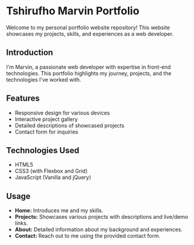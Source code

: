 # Tshirufho Marvin Portfolio

Welcome to my personal portfolio website repository! This website showcases my projects, skills, and experiences as a web developer.

## Introduction

I'm Marvin, a passionate web developer with expertise in front-end technologies. This portfolio highlights my journey, projects, and the technologies I've worked with.

## Features

- Responsive design for various devices
- Interactive project gallery
- Detailed descriptions of showcased projects
- Contact form for inquiries

## Technologies Used

- HTML5
- CSS3 (with Flexbox and Grid)
- JavaScript (Vanilla and jQuery)

## Usage

- **Home:** Introduces me and my skills.
- **Projects:** Showcases various projects with descriptions and live/demo links.
- **About:** Detailed information about my background and experiences.
- **Contact:** Reach out to me using the provided contact form.
